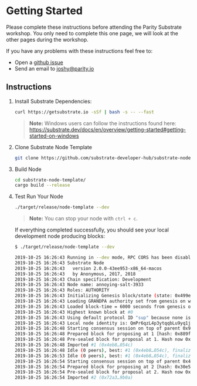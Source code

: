 # Getting Started

Please complete these instructions before attending the Parity Substrate workshop. You only need to complete this one page, we will look at the other pages during the workshop.

If you have any problems with these instructions feel free to:

* Open a [github issue](https://github.com/substrate-developer-hub/substrate-beginner-workshop/issues/new)
* Send an email to joshy@parity.io

## Instructions

1. Install Substrate Dependencies:

	```bash
	curl https://getsubstrate.io -sSf | bash -s -- --fast
	```

	> **Note:** Windows users can follow the instructions found here: https://substrate.dev/docs/en/overview/getting-started#getting-started-on-windows

2. Clone Substrate Node Template

	```bash
	git clone https://github.com/substrate-developer-hub/substrate-node-template
	```

3. Build Node

	```bash
	cd substrate-node-template/
	cargo build --release
	```

4. Test Run Your Node

	```bash
	./target/release/node-template --dev
	```

	> **Note:** You can stop your node with `ctrl + c`.

	If everything completed successfully, you should see your local development node producing blocks:

	```bash
	$ ./target/release/node-template --dev

	2019-10-25 16:26:43 Running in --dev mode, RPC CORS has been disabled.
	2019-10-25 16:26:43 Substrate Node
	2019-10-25 16:26:43   version 2.0.0-43ee953-x86_64-macos
	2019-10-25 16:26:43   by Anonymous, 2017, 2018
	2019-10-25 16:26:43 Chain specification: Development
	2019-10-25 16:26:43 Node name: annoying-salt-3933
	2019-10-25 16:26:43 Roles: AUTHORITY
	2019-10-25 16:26:43 Initializing Genesis block/state (state: 0x499e…d805, header-hash: 0x91dd…a241)
	2019-10-25 16:26:43 Loading GRANDPA authority set from genesis on what appears to be first startup.
	2019-10-25 16:26:43 Loaded block-time = 6000 seconds from genesis on first-launch
	2019-10-25 16:26:43 Highest known block at #0
	2019-10-25 16:26:43 Using default protocol ID "sup" because none is configured in the chain specs
	2019-10-25 16:26:43 Local node identity is: QmPr6qzL4p3ytqqbLu9yq1jX2FtDvoGxgDq6v3kimbNWrb
	2019-10-25 16:26:48 Starting consensus session on top of parent 0x91dd55574a13be24d0c6dff1f8a4575d679a9592e919207f9472adca277ba241
	2019-10-25 16:26:48 Prepared block for proposing at 1 [hash: 0x889f6b60dde48f83139c7d44458c53acd1ef8ecd7309d640b3e04bc61aa62cfe; parent_hash: 0x91dd…a241; extrinsics: [0x16d2…9757]]
	2019-10-25 16:26:48 Pre-sealed block for proposal at 1. Hash now 0x4eb8dd65c16195f7c60de09634f2d9f29fc4f2fc8515ba2160a2a91e5458054c, previously 0x889f6b60dde48f83139c7d44458c53acd1ef8ecd7309d640b3e04bc61aa62cfe.
	2019-10-25 16:26:48 Imported #1 (0x4eb8…054c)
	2019-10-25 16:26:48 Idle (0 peers), best: #1 (0x4eb8…054c), finalized #0 (0x91dd…a241), ⬇ 0 ⬆ 0
	2019-10-25 16:26:53 Idle (0 peers), best: #1 (0x4eb8…054c), finalized #0 (0x91dd…a241), ⬇ 0 ⬆ 0
	2019-10-25 16:26:54 Starting consensus session on top of parent 0x4eb8dd65c16195f7c60de09634f2d9f29fc4f2fc8515ba2160a2a91e5458054c
	2019-10-25 16:26:54 Prepared block for proposing at 2 [hash: 0x30e59a758b4e757c662e2d2deefd1f4d163e7bb732833aba2cbca4c1933c4363; parent_hash: 0x4eb8…054c; extrinsics: [0xb864…d340]]
	2019-10-25 16:26:54 Pre-sealed block for proposal at 2. Hash now 0x72a3f25e5ea7b468f94b993f45be6d58c998f89b823c2f012da560e76da39b0a, previously 0x30e59a758b4e757c662e2d2deefd1f4d163e7bb732833aba2cbca4c1933c4363.
	2019-10-25 16:26:54 Imported #2 (0x72a3…9b0a)
	```
